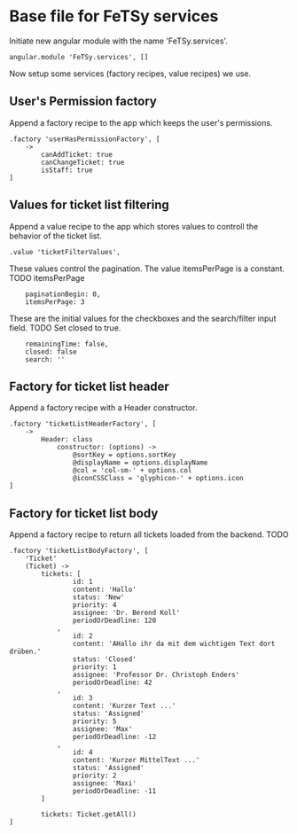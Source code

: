 # Base file for FeTSy services

Initiate new angular module with the name 'FeTSy.services'.

    angular.module 'FeTSy.services', []

Now setup some services (factory recipes, value recipes) we use.


## User's Permission factory

Append a factory recipe to the app which keeps the user's permissions.

    .factory 'userHasPermissionFactory', [
        ->
            canAddTicket: true
            canChangeTicket: true
            isStaff: true
    ]


## Values for ticket list filtering

Append a value recipe to the app which stores values to controll the
behavior of the ticket list.

    .value 'ticketFilterValues',

These values control the pagination. The value itemsPerPage is a constant.
TODO itemsPerPage

        paginationBegin: 0,
        itemsPerPage: 3

These are the initial values for the checkboxes and the search/filter input
field. TODO Set closed to true.

        remainingTime: false,
        closed: false
        search: ''


## Factory for ticket list header

Append a factory recipe with a Header constructor.

    .factory 'ticketListHeaderFactory', [
        ->
            Header: class
                constructor: (options) ->
                    @sortKey = options.sortKey
                    @displayName = options.displayName
                    @col = 'col-sm-' + options.col
                    @iconCSSClass = 'glyphicon-' + options.icon
    ]


## Factory for ticket list body

Append a factory recipe to return all tickets loaded from the backend. TODO

    .factory 'ticketListBodyFactory', [
        'Ticket'
        (Ticket) ->
            tickets: [
                    id: 1
                    content: 'Hallo'
                    status: 'New'
                    priority: 4
                    assignee: 'Dr. Berend Koll'
                    periodOrDeadline: 120
                ,
                    id: 2
                    content: 'AHallo ihr da mit dem wichtigen Text dort drüben.'
                    status: 'Closed'
                    priority: 1
                    assignee: 'Professor Dr. Christoph Enders'
                    periodOrDeadline: 42
                ,
                    id: 3
                    content: 'Kurzer Text ...'
                    status: 'Assigned'
                    priority: 5
                    assignee: 'Max'
                    periodOrDeadline: -12
                ,
                    id: 4
                    content: 'Kurzer MittelText ...'
                    status: 'Assigned'
                    priority: 2
                    assignee: 'Maxi'
                    periodOrDeadline: -11
            ]

            tickets: Ticket.getAll()
    ]
